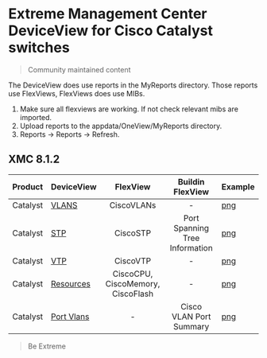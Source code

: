 # Extreme Management Center DeviceView for Cisco Catalyst switches
>Community maintained content

The DeviceView does use reports in the MyReports directory. Those reports use FlexViews, FlexViews does use MIBs.

1. Make sure all flexviews are working. If not check relevant mibs are imported.
2. Upload reports to the appdata/OneView/MyReports directory.
3. Reports -> Reports -> Refresh.

## XMC 8.1.2

| Product  | DeviceView   | FlexView   | Buildin FlexView | Example   |
| -------- | ------------ |:----------:|:----------------:| --------- |
| Catalyst |[VLANS](xml/DeviceViewCiscoVlans.xml)|CiscoVLANs| - |[png](sample/VLANs.png)|
| Catalyst |[STP](xml/DeviceViewCiscoStp.xml)|CiscoSTP|Port Spanning Tree Information|[png](sample/STP.png)|
| Catalyst |[VTP](xml/DeviceViewCiscoVtp.xml)|CiscoVTP| - |[png](sample/VTP.png)|
| Catalyst |[Resources](xml/DeviceViewCiscoResources.xml)|CiscoCPU, CiscoMemory, CiscoFlash| - |[png](sample/Resources.png)|
| Catalyst |[Port Vlans](xml/DeviceViewCiscoPortVlans.xml)| - |Cisco VLAN Port Summary|[png](sample/PortVlans.png)|

>Be Extreme